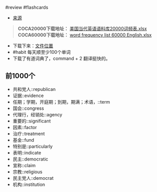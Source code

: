 #review 
#flashcards 

- [来源](https://zhuanlan.zhihu.com/p/43989109)
>**COCA20000下载地址：**
[美国当代英语语料库20000词频表.xlsx](https://link.zhihu.com/?target=https%3A//pan.baidu.com/s/1XBUGZCfo8cNaiK7OKYVUPQ)
**COCA60000下载地址：**
[word frequency list 60000 English.xlsx](https://link.zhihu.com/?target=https%3A//pan.baidu.com/s/1yVYbwdO_Pb5Ok_QWIm4tWw)

- 下载下来：[文件位置](files/word%20frequency%20list%2060000%20English.xlsx)
- #habit 每天顺至少100个单词
- 下载了有道词典了，command + 2 翻译挺快的。
## 前1000个
- 共和党人::republican
- 证据::evidence
- 任期；学期，开庭期；到期，期满；术语，::term
- 国会::congress
- 代理行，经销处::agency
- 重要的::significant
- 因素::factor
- 治疗::treatment
- 基金::fund
- 特别是::particularly
- 表明::indicate
- 民主::democratic
- 宣称::claim
- 宗教::religious
- 民主党人::democrat
- 机构::institution


